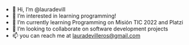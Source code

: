 - 👋 Hi, I’m @lauradevill
- 👀 I’m interested in learning programming!
- 🌱 I’m currently learning Programming on Misión TIC 2022 and Platzi
- 💞️ I’m looking to collaborate on software development projects
- 📫 you can reach me at lauradevilleros@gmail.com

<!---
lauradevill/lauradevill is a ✨ special ✨ repository because its `README.md` (this file) appears on your GitHub profile.
You can click the Preview link to take a look at your changes.
--->
